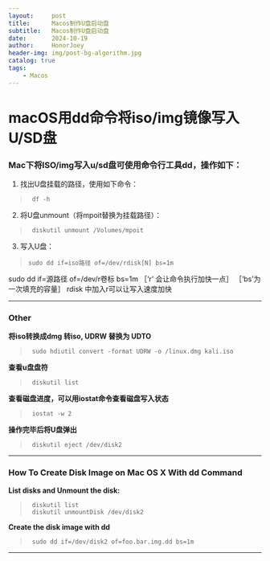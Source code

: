 ```yaml
---
layout:     post
title:      Macos制作U盘启动盘
subtitle:   Macos制作U盘启动盘
date:       2024-10-19
author:     HonorJoey
header-img: img/post-bg-algorithm.jpg
catalog: true
tags:
    - Macos
---
```


# macOS用dd命令将iso/img镜像写入U/SD盘

### Mac下将ISO/img写入u/sd盘可使用命令行工具dd，操作如下：

1. 找出U盘挂载的路径，使用如下命令：
  >      df -h

2. 将U盘unmount（将mpoit替换为挂载路径）：
>      diskutil unmount /Volumes/mpoit

3. 写入U盘：
>     sudo dd if=iso路径 of=/dev/rdisk[N] bs=1m  

sudo dd if=源路径 of=/dev/r卷标 bs=1m ［‘r’ 会让命令执行加快一点］ ［‘bs’为一次填充的容量］
rdisk 中加入r可以让写入速度加快

---
### Other
**将iso转换成dmg 转iso, UDRW 替换为 UDTO**
>      sudo hdiutil convert -format UDRW -o /linux.dmg kali.iso

**查看u盘盘符**
>      diskutil list

**查看磁盘进度，可以用iostat命令查看磁盘写入状态**
>      iostat -w 2

**操作完毕后将U盘弹出**
>      diskutil eject /dev/disk2

---

### How To Create Disk Image on Mac OS X With dd Command

**List disks and  Unmount the disk:**
>      diskutil list
>      diskutil unmountDisk /dev/disk2

**Create the disk image with dd**
>      sudo dd if=/dev/disk2 of=foo.bar.img.dd bs=1m

---
